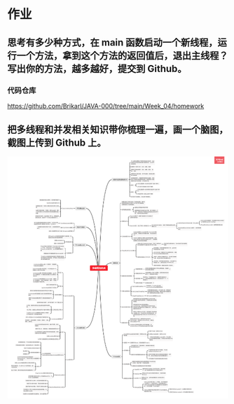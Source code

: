 # 作业

## 思考有多少种方式，在 main 函数启动一个新线程，运行一个方法，拿到这个方法的返回值后，退出主线程？写出你的方法，越多越好，提交到 Github。

### 代码仓库

https://github.com/Brikarl/JAVA-000/tree/main/Week_04/homework

## 把多线程和并发相关知识带你梳理一遍，画一个脑图，截图上传到 Github 上。

![总结](./homework/summary.png)



